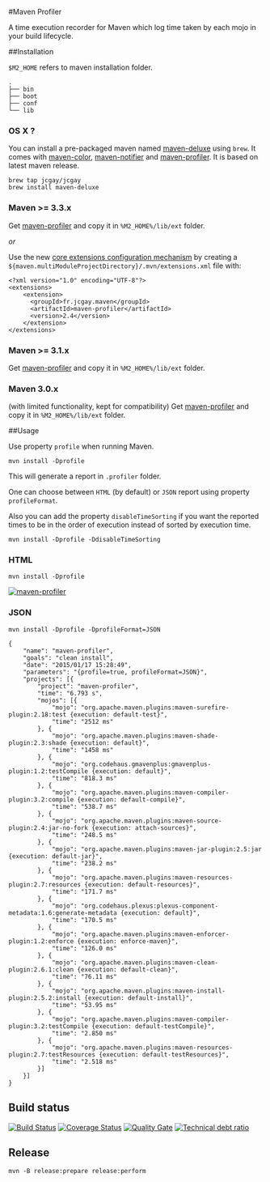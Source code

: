 #Maven Profiler

A time execution recorder for Maven which log time taken by each mojo in your build lifecycle.

##Installation

`$M2_HOME` refers to maven installation folder.

```
.
├── bin
├── boot
├── conf
└── lib
```

### OS X ?

You can install a pre-packaged maven named [maven-deluxe](https://github.com/jcgay/homebrew-jcgay#maven-deluxe) using `brew`.
It comes with [maven-color](https://github.com/jcgay/maven-color), [maven-notifier](https://github.com/jcgay/maven-notifier) and [maven-profiler](https://github.com/jcgay/maven-profiler).
It is based on latest maven release.

    brew tap jcgay/jcgay
    brew install maven-deluxe

### Maven >= 3.3.x

Get [maven-profiler](http://dl.bintray.com/jcgay/maven/fr/jcgay/maven/maven-profiler/2.4/maven-profiler-2.4-shaded.jar) and copy it in `%M2_HOME%/lib/ext` folder.

*or*

Use the new [core extensions configuration mechanism](http://takari.io/2015/03/19/core-extensions.html) by creating a `${maven.multiModuleProjectDirectory}/.mvn/extensions.xml` file with:

	<?xml version="1.0" encoding="UTF-8"?>
	<extensions>
	    <extension>
	      <groupId>fr.jcgay.maven</groupId>
	      <artifactId>maven-profiler</artifactId>
	      <version>2.4</version>
	    </extension>
	</extensions>

### Maven >= 3.1.x

Get [maven-profiler](http://dl.bintray.com/jcgay/maven/fr/jcgay/maven/maven-profiler/2.4/maven-profiler-2.4-shaded.jar) and copy it in `%M2_HOME%/lib/ext` folder.

### Maven 3.0.x
(with limited functionality, kept for compatibility)
Get [maven-profiler](http://dl.bintray.com/jcgay/maven/com/github/jcgay/maven/maven-profiler/1.0/maven-profiler-1.0.jar) and copy it in `%M2_HOME%/lib/ext` folder.

##Usage

Use property `profile` when running Maven.

	mvn install -Dprofile

This will generate a report in `.profiler` folder.

One can choose between `HTML` (by default) or `JSON` report using property `profileFormat`.

Also you can add the property `disableTimeSorting` if you want the reported times to be in the order of execution
instead of sorted by execution time.

    mvn install -Dprofile -DdisableTimeSorting


### HTML

	mvn install -Dprofile

[![maven-profiler](http://jeanchristophegay.com/images/maven-profiler-resize.png)](http://jeanchristophegay.com/images/maven-profiler.png)

### JSON

	mvn install -Dprofile -DprofileFormat=JSON

```
{
	"name": "maven-profiler",
	"goals": "clean install",
	"date": "2015/01/17 15:28:49",
	"parameters": "{profile=true, profileFormat=JSON}",
	"projects": [{
		"project": "maven-profiler",
		"time": "6.793 s",
		"mojos": [{
			"mojo": "org.apache.maven.plugins:maven-surefire-plugin:2.18:test {execution: default-test}",
			"time": "2512 ms"
		}, {
			"mojo": "org.apache.maven.plugins:maven-shade-plugin:2.3:shade {execution: default}",
			"time": "1458 ms"
		}, {
			"mojo": "org.codehaus.gmavenplus:gmavenplus-plugin:1.2:testCompile {execution: default}",
			"time": "818.3 ms"
		}, {
			"mojo": "org.apache.maven.plugins:maven-compiler-plugin:3.2:compile {execution: default-compile}",
			"time": "538.7 ms"
		}, {
			"mojo": "org.apache.maven.plugins:maven-source-plugin:2.4:jar-no-fork {execution: attach-sources}",
			"time": "248.5 ms"
		}, {
			"mojo": "org.apache.maven.plugins:maven-jar-plugin:2.5:jar {execution: default-jar}",
			"time": "238.2 ms"
		}, {
			"mojo": "org.apache.maven.plugins:maven-resources-plugin:2.7:resources {execution: default-resources}",
			"time": "171.7 ms"
		}, {
			"mojo": "org.codehaus.plexus:plexus-component-metadata:1.6:generate-metadata {execution: default}",
			"time": "170.5 ms"
		}, {
			"mojo": "org.apache.maven.plugins:maven-enforcer-plugin:1.2:enforce {execution: enforce-maven}",
			"time": "126.0 ms"
		}, {
			"mojo": "org.apache.maven.plugins:maven-clean-plugin:2.6.1:clean {execution: default-clean}",
			"time": "76.11 ms"
		}, {
			"mojo": "org.apache.maven.plugins:maven-install-plugin:2.5.2:install {execution: default-install}",
			"time": "53.95 ms"
		}, {
			"mojo": "org.apache.maven.plugins:maven-compiler-plugin:3.2:testCompile {execution: default-testCompile}",
			"time": "2.850 ms"
		}, {
			"mojo": "org.apache.maven.plugins:maven-resources-plugin:2.7:testResources {execution: default-testResources}",
			"time": "2.518 ms"
		}]
	}]
}
```

## Build status

[![Build Status](https://travis-ci.org/jcgay/maven-profiler.png)](https://travis-ci.org/jcgay/maven-profiler)
[![Coverage Status](https://coveralls.io/repos/jcgay/maven-profiler/badge.svg?branch=master)](https://coveralls.io/r/jcgay/maven-profiler?branch=master)
[![Quality Gate](https://sonarqube.com/api/badges/gate?key=fr.jcgay.maven:maven-profiler)](https://sonarqube.com/dashboard/index/fr.jcgay.maven:maven-profiler)
[![Technical debt ratio](https://sonarqube.com/api/badges/measure?key=fr.jcgay.maven:maven-profiler&metric=sqale_debt_ratio)](https://sonarqube.com/dashboard/index/fr.jcgay.maven:maven-profiler)

## Release

    mvn -B release:prepare release:perform
